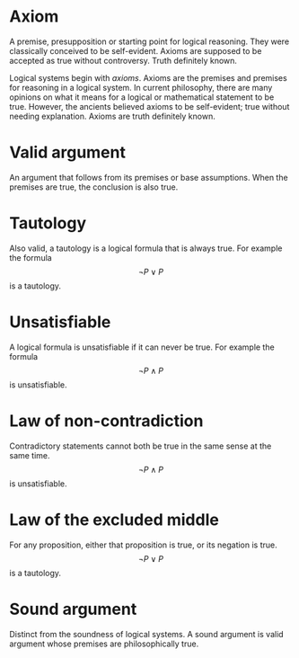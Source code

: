 # Axiom
A premise, presupposition or starting point for logical reasoning. They were
classically conceived to be self-evident. Axioms are supposed to be accepted as
true without controversy. Truth definitely known.

Logical systems begin  with *axioms*. Axioms are the premises and premises for
reasoning in a logical system. In current philosophy, there are many opinions
on what it means for a logical or mathematical statement to be true. However,
the ancients believed axioms to be self-evident; true without needing
explanation. Axioms are truth definitely known.

# Valid argument
An argument that follows from its premises or base assumptions. When the
premises are true, the conclusion is also true.

# Tautology
Also valid, a tautology is a logical formula that is always true. For example
the formula $$\neg P \lor P$$ is a tautology.

# Unsatisfiable
A logical formula is unsatisfiable if it can never be true. For example the
formula $$\neg P \land P$$ is unsatisfiable.

# Law of non-contradiction
Contradictory statements cannot both be true in the same sense at the same
time. $$\neg P \land P$$ is unsatisfiable.

# Law of the excluded middle
For any proposition, either that proposition is true, or its negation is true.
$$\neg P \lor P$$ is a tautology.

# Sound argument
Distinct from the soundness of logical systems. A sound argument is valid
argument whose premises are philosophically true.

